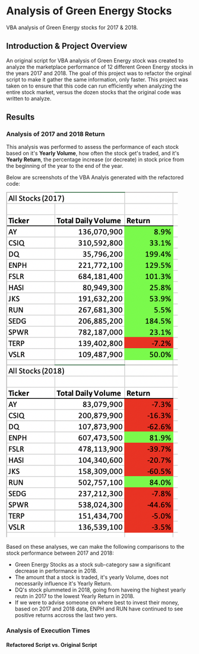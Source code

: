 # Analysis of Green Energy Stocks
  VBA analysis of Green Energy stocks for 2017 & 2018.


## Introduction & Project Overview

An original script for VBA analysis of Green Energy stock was created to analyze the marketplace performance of 12 different Green Energy stocks in the years 2017 and 2018. The goal of this project was to refactor the orginal script to make it gather the same information, only faster. This project was taken on to ensure that this code can run efficiently when analyzing the entire stock market, versus the dozen stocks that the original code was written to analyze.

## Results

### Analysis of 2017 and 2018 Return
  
  This analysis was performed to assess the performance of each stock based on it's **Yearly Volume**, how often the stock get's traded, and it's **Yearly Return**, the percentage increase (or decreate) in stock price from the beginning of the year to the end of the year.
  
  Below are screenshots of the VBA Analyis generated with the refactored code:
  
  <img align="left" src="Additional_Resources/Ticker_Analysis_2017.png">
 
 ![](Additional_Resources/Ticker_Analysis_2018.png)
 
 Based on these analyses, we can make the following comparisons to the stock performance between 2017 and 2018:
 
  - Green Energy Stocks as a stock sub-category saw a significant decrease in performance in 2018.
  - The amount that a stock is traded, it's yearly Volume, does not necessarily influence it's Yearly Return.
  - DQ's stock plummeted in 2018, going from haveing the highest yearly reutn in 2017 to the lowest Yearly Return in 2018.
  - If we were to advise someone on where best to invest their money, based on 2017 and 2018 data, ENPH and RUN have continued to see positive returns accross the last two yers.
  
### Analysis of Execution Times
#### Refactored Script vs. Original Script


 
  
